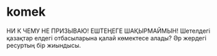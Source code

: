 # komek
НИ К ЧЕМУ НЕ ПРИЗЫВАЮ! ЕШТЕҢЕГЕ ШАҚЫРМАЙМЫН! Шетелдегі қазақтар елдегі отбасыларына қалай көмектесе алады? Әр жердегі ресуртың бір жиындысы.
